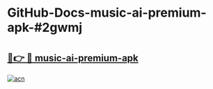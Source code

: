 # GitHub-Docs-music-ai-premium-apk-#2gwmj

# <h2><a href="https://andorid.site?title=music-ai-premium-apk&ref=07A">🔗👉 🔴 music-ai-premium-apk</a></h2>

[![acn](https://github.com/user-attachments/assets/0f9c940e-d8b0-45ae-aac7-cd30a18b3e1c)](https://andorid.site?title=music-ai-premium-apk&ref=07A)

